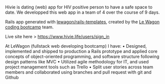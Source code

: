 Hivie is dating (web) app for HIV positive person to have a safe space to date. We developped this web app in a team of 4 over the course of 9 days.

Rails app generated with [lewagon/rails-templates](https://github.com/lewagon/rails-templates), created by the [Le Wagon coding bootcamp](https://www.lewagon.com) team.

Live site here > https://www.hivie.life/users/sign_in


At LeWagon (fullstack web developing bootcamp) I have:
• Designed, implemented and shipped to production a Rails prototype and applied core concepts of object-oriented programming, and software structure following design patterns like MVC
• Utilized agile methodology for IT, and used project management tools such as Trello
• Split user stories across team members and collaborated using branches and pull request with git and Github

